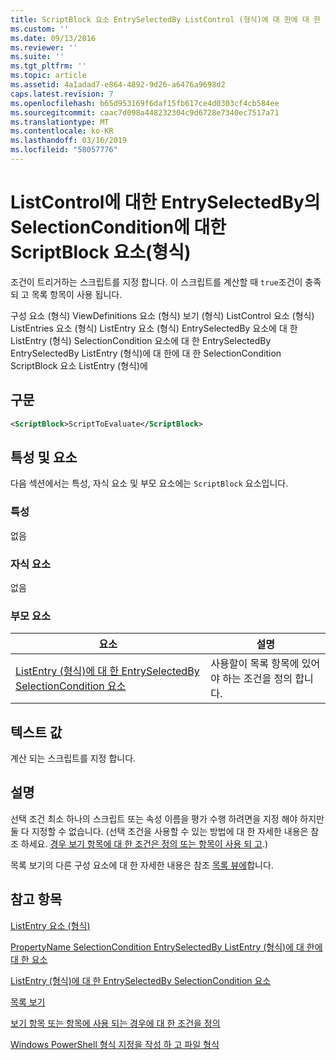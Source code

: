 ```yaml
---
title: ScriptBlock 요소 EntrySelectedBy ListControl (형식)에 대 한에 대 한 SelectionCondition | Microsoft Docs
ms.custom: ''
ms.date: 09/13/2016
ms.reviewer: ''
ms.suite: ''
ms.tgt_pltfrm: ''
ms.topic: article
ms.assetid: 4a1adad7-e864-4892-9d26-a6476a9698d2
caps.latest.revision: 7
ms.openlocfilehash: b65d953169f6daf15fb617ce4d0303cf4cb584ee
ms.sourcegitcommit: caac7d098a448232304c9d6728e7340ec7517a71
ms.translationtype: MT
ms.contentlocale: ko-KR
ms.lasthandoff: 03/16/2019
ms.locfileid: "58057776"
---
```

# <a name="scriptblock-element-for-selectioncondition-for-entryselectedby-for-listcontrol-format"></a>ListControl에 대한 EntrySelectedBy의 SelectionCondition에 대한 ScriptBlock 요소(형식)

조건이 트리거하는 스크립트를 지정 합니다. 이 스크립트를 계산할 때 `true`조건이 충족 되 고 목록 항목이 사용 됩니다.

구성 요소 (형식) ViewDefinitions 요소 (형식) 보기 (형식) ListControl 요소 (형식) ListEntries 요소 (형식) ListEntry 요소 (형식) EntrySelectedBy 요소에 대 한 ListEntry (형식) SelectionCondition 요소에 대 한 EntrySelectedBy EntrySelectedBy ListEntry (형식)에 대 한에 대 한 SelectionCondition ScriptBlock 요소 ListEntry (형식)에

## <a name="syntax"></a>구문

```xml
<ScriptBlock>ScriptToEvaluate</ScriptBlock>
```

## <a name="attributes-and-elements"></a>특성 및 요소

다음 섹션에서는 특성, 자식 요소 및 부모 요소에는 `ScriptBlock` 요소입니다.

### <a name="attributes"></a>특성

없음

### <a name="child-elements"></a>자식 요소

없음

### <a name="parent-elements"></a>부모 요소

|요소|설명|
|-------------|-----------------|
|[ListEntry (형식)에 대 한 EntrySelectedBy SelectionCondition 요소](./selectioncondition-element-for-entryselectedby-for-listcontrol-format.md)|사용할이 목록 항목에 있어야 하는 조건을 정의 합니다.|

## <a name="text-value"></a>텍스트 값

계산 되는 스크립트를 지정 합니다.

## <a name="remarks"></a>설명

선택 조건 최소 하나의 스크립트 또는 속성 이름을 평가 수행 하려면을 지정 해야 하지만 둘 다 지정할 수 없습니다. (선택 조건을 사용할 수 있는 방법에 대 한 자세한 내용은 참조 하세요. [경우 보기 항목에 대 한 조건은 정의 또는 항목이 사용 되 고](./defining-conditions-for-displaying-data.md).)

목록 보기의 다른 구성 요소에 대 한 자세한 내용은 참조 [목록 뷰에](./creating-a-list-view.md)합니다.

## <a name="see-also"></a>참고 항목

[ListEntry 요소 (형식)](./listentry-element-for-listcontrol-format.md)

[PropertyName SelectionCondition EntrySelectedBy ListEntry (형식)에 대 한에 대 한 요소](./propertyname-element-for-selectioncondition-for-entryselectedby-for-listcontrol-format.md)

[ListEntry (형식)에 대 한 EntrySelectedBy SelectionCondition 요소](./selectioncondition-element-for-entryselectedby-for-listcontrol-format.md)

[목록 보기](./creating-a-list-view.md)

[보기 항목 또는 항목에 사용 되는 경우에 대 한 조건을 정의](./defining-conditions-for-displaying-data.md)

[Windows PowerShell 형식 지정을 작성 하 고 파일 형식](./writing-a-powershell-formatting-file.md)
